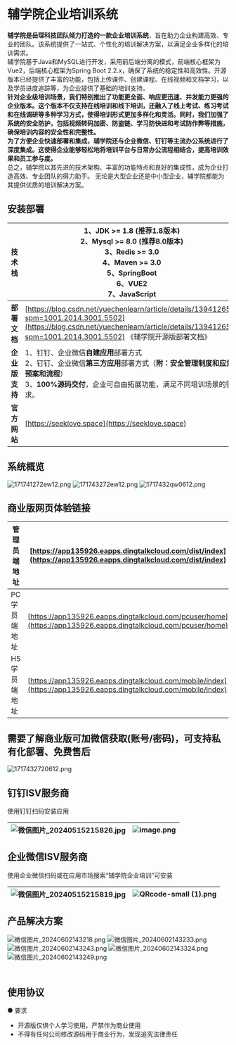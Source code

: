 <a name="H9sKD"></a>
# 辅学院企业培训系统
**辅学院是岳琛科技团队倾力打造的一款企业培训系统**，旨在助力企业构建高效、专业的团队。该系统提供了一站式、个性化的培训解决方案，以满足企业多样化的培训需求。<br />辅学院基于Java和MySQL进行开发，采用前后端分离的模式，前端核心框架为Vue2，后端核心框架为Spring Boot 2.2.x，确保了系统的稳定性和高效性。开源版本已经提供了丰富的功能，包括上传课件、创建课程、在线视频和文档学习，以及学员进度追踪等，为企业提供了基础的培训支持。<br />**针对企业级培训场景，我们特别推出了功能更全面、响应更迅速、并发能力更强的企业版本。这个版本不仅支持在线培训和线下培训，还融入了线上考试、练习考试和在线调研等多种学习方式，使得培训形式更加多样化和灵活。同时，我们加强了系统的安全防护，包括视频转码加密、防盗链、学习防快进和考试防作弊等措施，确保培训内容的安全性和完整性。**<br />**为了方便企业快速部署和集成，辅学院还与企业微信、钉钉等主流办公系统进行了深度集成。这使得企业能够轻松地将培训平台与日常办公流程相结合，提高培训效果和员工参与度。**<br />总之，辅学院以其先进的技术架构、丰富的功能特点和良好的集成性，成为企业打造高效、专业团队的得力助手。 无论是大型企业还是中小型企业，辅学院都能为其提供优质的培训解决方案。

<a name="tQAEi"></a>
## 安装部署
| **技术栈** | 1、JDK >= 1.8 (推荐1.8版本)<br />2、Mysql >= 8.0 (推荐8.0版本)<br />3、Redis >= 3.0<br />4、Maven >= 3.0<br />5、SpringBoot<br />6、VUE2<br />7、JavaScript                                                                                                                                          |
| --- |---------------------------------------------------------------------------------------------------------------------------------------------------------------------------------------------------------------------------------------------------------------------------------------|
| **部署文档** | [https://blog.csdn.net/yuechenlearn/article/details/139412656?spm=1001.2014.3001.5502](https://blog.csdn.net/yuechenlearn/article/details/139412656?spm=1001.2014.3001.5502) 《辅学院开源版部署文档》 |
| **企业版支持** | 1、钉钉、企业微信**自建应用**部署方式<br />2、钉钉、企业微信**第三方应用**部署方式（**附：安全管理制度和应急预案和流程**）<br />3、**100%源码交付**，企业可自由拓展功能，满足不同培训场景的需求。                                                                                                                                                                    |
| **官方网站** | [https://seeklove.space](https://seeklove.space)                                                                                                                                                                                                                        |

<a name="K63Qv"></a>
## 系统概览
![171741272ew12.png](https://yuechenlearntrain.oss-cn-hangzhou.aliyuncs.com/xuanchuan/homeer.png)
![171743272ew12.png](https://yuechenlearntrain.oss-cn-hangzhou.aliyuncs.com/xuanchuan/manage.png)
![1717432qw0612.png](https://yuechenlearntrain.oss-cn-hangzhou.aliyuncs.com/xuanchuan/yuechenedu.gif)

<a name="431b259b"></a>
## 商业版网页体验链接
| 管理员端地址 | [https://app135926.eapps.dingtalkcloud.com/dist/index](https://app135926.eapps.dingtalkcloud.com/dist/index) |
| --- | --- |
| PC学员端地址 | [https://app135926.eapps.dingtalkcloud.com/pcuser/home](https://app135926.eapps.dingtalkcloud.com/pcuser/home) |
| H5学员端地址 | [https://app135926.eapps.dingtalkcloud.com/mobile/index](https://app135926.eapps.dingtalkcloud.com/mobile/index) |

<a name="K63Qv"></a>
## 需要了解商业版可加微信获取(账号/密码)，可支持私有化部署、免费售后
![1717432720612.png](https://yuechenlearntrain.oss-cn-hangzhou.aliyuncs.com/xuanchuan/kehuhao.png)

<a name="dlymo"></a>
## 钉钉ISV服务商
使用钉钉扫码安装应用

| ![微信图片_20240515215826.jpg](https://yuechenlearntrain.oss-cn-hangzhou.aliyuncs.com/xuanchuan/%E5%BE%AE%E4%BF%A1%E5%9B%BE%E7%89%87_20240515215826.jpg) | ![image.png](https://yuechenlearntrain.oss-cn-hangzhou.aliyuncs.com/xuanchuan/image%20%2814%29.png) |
| --- | --- |


<a name="pzwle"></a>
## 企业微信ISV服务商
使用企业微信扫码或在应用市场搜索“辅学院企业培训”可安装

| ![微信图片_20240515215819.jpg](https://yuechenlearntrain.oss-cn-hangzhou.aliyuncs.com/xuanchuan/%E5%BE%AE%E4%BF%A1%E5%9B%BE%E7%89%87_20240515215819.jpg) | ![QRcode-small (1).png](https://yuechenlearntrain.oss-cn-hangzhou.aliyuncs.com/xuanchuan/QRcode-small%20%281%29.png) |
| --- | --- |

<a name="IaerF"></a>
## 产品解决方案
![微信图片_20240602143218.png](https://yuechenlearntrain.oss-cn-hangzhou.aliyuncs.com/xuanchuan/%E5%BE%AE%E4%BF%A1%E5%9B%BE%E7%89%87_20240602143218.png)
![微信图片_20240602143233.png](https://yuechenlearntrain.oss-cn-hangzhou.aliyuncs.com/xuanchuan/%E5%BE%AE%E4%BF%A1%E5%9B%BE%E7%89%87_20240602143233.png)
![微信图片_20240602143243.png](https://yuechenlearntrain.oss-cn-hangzhou.aliyuncs.com/xuanchuan/%E5%BE%AE%E4%BF%A1%E5%9B%BE%E7%89%87_20240602143249.png)
![微信图片_20240602143324.png](https://yuechenlearntrain.oss-cn-hangzhou.aliyuncs.com/xuanchuan/%E5%BE%AE%E4%BF%A1%E5%9B%BE%E7%89%87_20240602143243.png)
![微信图片_20240602143249.png](https://yuechenlearntrain.oss-cn-hangzhou.aliyuncs.com/xuanchuan/%E5%BE%AE%E4%BF%A1%E5%9B%BE%E7%89%87_20240602143324.png)

<a name="Xvji0"></a>
## <br />使用协议
● 要求

- 开源版仅供个人学习使用，严禁作为商业使用
- 不得有任何公司修改源码用于商业行为，发现追究法律责任


